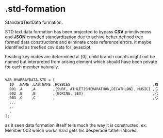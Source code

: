 .std-formation
==============

StandardTextData formation.

STD text data formation has been projected
to bypass **CSV** primitiveness and **JSON** crowded standardization due to achive better defined tree formed data constructions
and eliminate cross reference errors.
it maybe identified as treefied csv data for javascipt.

heading key nodes are determined at [0],
child branch counts might not be named but interpreted from arising element which should have been private for each member naturally.
```html

VAR MYARRAYDATA.STD = [
  ID  ,NAME ,LASTNAME ,HOBBIES                                      ,REVENUES                           ,CHILDS     ,PARENT 
  001 ,A    ,A        ,{SURF, ATHLETISM{MARATHON,DECATHLON}, MUSIC} ,{2014{MARCH{$2000},APRIL{$1750}}}  ,{012,013}  ,dead
  002 ,B    ,B        ,{BOXING, SEX}                                ,{2014{APRIL{$150}}}                ,003        ,dead
  003 ,C    ,C        ,                                             ,{2014{MARCH{$6000},APRIL{$8750}}}  ,           ,002
  ...
  ..
  .
];
```
as it seen data formation iltself tells much the way it is constructed. ex. Member 003 which works hard gets his desperade father labored. 

